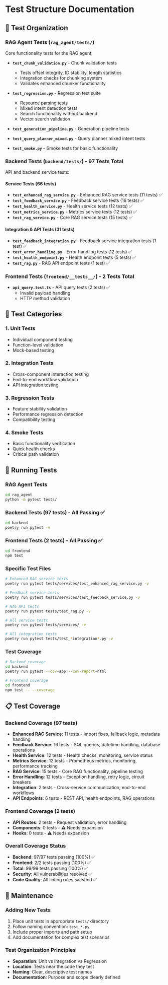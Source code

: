 # Test Structure Documentation

## 📁 Test Organization

### RAG Agent Tests (`rag_agent/tests/`)

Core functionality tests for the RAG agent:

- **`test_chunk_validation.py`** - Chunk validation tests
  - Tests offset integrity, ID stability, length statistics
  - Integration checks for chunking system
  - Validates enhanced chunker functionality

- **`test_regression.py`** - Regression test suite
  - Resource parsing tests
  - Mixed intent detection tests
  - Search functionality without backend
  - Vector search validation

- **`test_generation_pipeline.py`** - Generation pipeline tests
- **`test_query_planner_mixed.py`** - Query planner mixed intent tests
- **`test_smoke.py`** - Smoke tests for basic functionality

### Backend Tests (`backend/tests/`) - **97 Tests Total**

API and backend service tests:

#### **Service Tests (66 tests)**

- **`test_enhanced_rag_service.py`** - Enhanced RAG service tests (11 tests) ✅
- **`test_feedback_service.py`** - Feedback service tests (16 tests) ✅
- **`test_health_service.py`** - Health service tests (12 tests) ✅
- **`test_metrics_service.py`** - Metrics service tests (12 tests) ✅
- **`test_rag_service.py`** - Core RAG service tests (15 tests) ✅

#### **Integration & API Tests (31 tests)**

- **`test_feedback_integration.py`** - Feedback service integration tests (1 test) ✅
- **`test_error_handling.py`** - Error handling tests (12 tests) ✅
- **`test_health_endpoint.py`** - Health endpoint tests (5 tests) ✅
- **`test_rag.py`** - RAG API endpoint tests (1 test) ✅

### Frontend Tests (`frontend/__tests__/`) - **2 Tests Total**

- **`api_query.test.ts`** - API query tests (2 tests) ✅
  - Invalid payload handling
  - HTTP method validation

## 🧪 Test Categories

### 1. **Unit Tests**

- Individual component testing
- Function-level validation
- Mock-based testing

### 2. **Integration Tests**

- Cross-component interaction testing
- End-to-end workflow validation
- API integration testing

### 3. **Regression Tests**

- Feature stability validation
- Performance regression detection
- Compatibility testing

### 4. **Smoke Tests**

- Basic functionality verification
- Quick health checks
- Critical path validation

## 🚀 Running Tests

### RAG Agent Tests

```bash
cd rag_agent
python -m pytest tests/
```

### Backend Tests (97 tests) - **All Passing ✅**

```bash
cd backend
poetry run pytest -v
```

### Frontend Tests (2 tests) - **All Passing ✅**

```bash
cd frontend
npm test
```

### Specific Test Files

```bash
# Enhanced RAG service tests
poetry run pytest tests/services/test_enhanced_rag_service.py -v

# Feedback service tests
poetry run pytest tests/services/test_feedback_service.py -v

# RAG API tests
poetry run pytest tests/test_rag.py -v

# All service tests
poetry run pytest tests/services/ -v

# All integration tests
poetry run pytest tests/test_*integration*.py -v
```

### Test Coverage

```bash
# Backend coverage
cd backend
poetry run pytest --cov=app --cov-report=html

# Frontend coverage
cd frontend
npm test -- --coverage
```

## 📋 Test Coverage

### **Backend Coverage (97 tests)**

- **Enhanced RAG Service**: 11 tests - Import fixes, fallback logic, metadata handling
- **Feedback Service**: 16 tests - SQL queries, datetime handling, database operations
- **Health Service**: 12 tests - Health checks, monitoring, service status
- **Metrics Service**: 12 tests - Prometheus metrics, monitoring, performance tracking
- **RAG Service**: 15 tests - Core RAG functionality, pipeline testing
- **Error Handling**: 12 tests - Exception handling, retry logic, circuit breakers
- **Integration**: 2 tests - Cross-service communication, end-to-end workflows
- **API Endpoints**: 6 tests - REST API, health endpoints, RAG operations

### **Frontend Coverage (2 tests)**

- **API Routes**: 2 tests - Request validation, error handling
- **Components**: 0 tests - ⚠️ Needs expansion
- **Hooks**: 0 tests - ⚠️ Needs expansion

### **Overall Coverage Status**

- **Backend**: 97/97 tests passing (100%) ✅
- **Frontend**: 2/2 tests passing (100%) ✅
- **Total**: 99/99 tests passing (100%) ✅
- **Security**: All vulnerabilities resolved ✅
- **Code Quality**: All linting rules satisfied ✅

## 🔧 Maintenance

### Adding New Tests

1. Place unit tests in appropriate `tests/` directory
2. Follow naming convention: `test_*.py`
3. Include proper imports and path setup
4. Add documentation for complex test scenarios

### Test Organization Principles

- **Separation**: Unit vs Integration vs Regression
- **Location**: Tests near the code they test
- **Naming**: Clear, descriptive test names
- **Documentation**: Purpose and scope clearly defined
